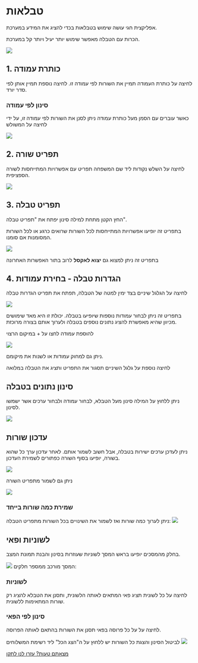 # טבלאות
אפליקצית חגי עושה שימוש בטבלאות בכדי להציג את המידע במערכת.

הכרות עם הטבלה מאפשר שימוש יותר יעיל ויותר קל במערכת.

![](./2020-10-07_08h28_47.png)
## 1. כותרת עמודה
לחיצה על כותרת העמודה תמיין את השורות לפי עמודה זו. לחיצה נוספת תמיין אותן לפי סדר יורד.

### סינון לפי עמודה
כאשר עוברים עם הסמן מעל כותרת עמודה ניתן לסנן את השורות לפי עמודה זו, על ידי לחיצה על המשולש

![](./2020-10-07_08h34_21.png)

## 2. תפריט שורה
לחיצה על השלש נקודות ליד שם המשפחה תפריט עם אפשרויות המתייחסות לשורה הספציפית.

![](./2020-10-07_08h36_45.png)

## 3. תפריט טבלה
החץ הקטן מתחת למילה סינון יפתח את "תפריט טבלה".

בתפריט זה יופיעו אפשרויות המתייחסות לכל השורות שרואים כרגע או לכל השורות המסומנות אם סומנו.

![](./2020-10-07_08h38_34.png)

בתפריט זה ניתן למצוא גם **יצוא לאקסל** לרוב בתור האפשרות האחרונה

## 4. הגדרות טבלה - בחירת עמודות
לחיצה על הגלגל שיניים בצד ימין למטה של הטבלה, תפתח את תפריט הגדרות טבלה

![](./2020-10-07_08h50_20.png)

בתפריט זה ניתן לבחור עמודות נוספות שיופיעו בטבלה. יכולת זו היא מאד שימושים מכיוון שהיא מאפשרת להציג נתונים נוספים בטבלה ולערוך אותם בצורה מרוכזת.

להוספת עמודה לחצו על + במיקום הרצוי

![](./2020-10-07_08h51_40.png)

ניתן גם למחוק עמודות או לשנות את מיקומם.

לחיצה נוספת על גלגל השיניים תסגור את התפריט ותציג את הטבלה במלואה

## סינון נתונים בטבלה
ניתן ללחוץ על המילה סינון מעל הטבלא, לבחור עמודה ולבחור ערכים אשר ישמשו לסינון.

![](./2020-10-07_08h54_15.png)

## עדכון שורות
ניתן לעדכן ערכים ישירות בטבלה, אבל חשוב לשמור אותם.
לאחר עדכון ערך כל שהוא בשורה, יופיעו בסוף השורה כפתורים לשמירת העדכון. 

![](./2020-10-07_08h56_31.png)

ניתן גם לשמור מתפריט השורה

![](./2020-10-07_08h57_05.png)

### שמירת כמה שורות בייחד
ניתן לערוך כמה שורות ואז לשמור את השינויים בכל השורות מתפריט הטבלה:
![](./2020-10-07_08h58_06.png)


## לשוניות ופאי
בחלק מהמסכים יופיעו בראש המסך לשוניות שעוזרות בסינון והבנת תמונת המצב.

![](./2020-10-07_09h26_50.png)
המסך מורכב ממספר חלקים:

### לשוניות
לחיצה על כל לשונית תציג פאי המתאים לאותה הלשונית, ותסנן את הטבלא להציג רק שורות המתאימות ללשונית.

### סינון לפי הפאי
לחיצה על על כל פרוסה בפאי תסנן את השורות בהתאם לאותה הפרוסה.

לביטול הסינון והצגת כל השורות יש ללחוץ על ה"הצג הכל" ליד רשימת המשלוחים
![](./2020-10-07_09h55_42.png)




[מצאתם טעות? עזרו לנו לתקן](https://github.com/noam-honig/food-basket-delivery/tree/master/docs/guide/use-table.md)
